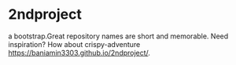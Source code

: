 # 2ndproject
a bootstrap.Great repository names are short and memorable. Need inspiration? How about crispy-adventure
https://baniamin3303.github.io/2ndproject/.
